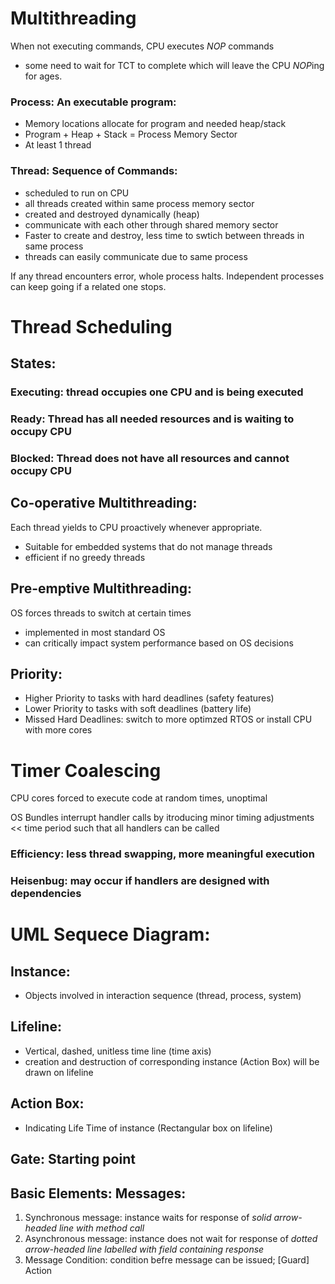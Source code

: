 # Multithreading
When not executing commands, CPU executes *NOP* commands
* some need to wait for TCT to complete which will leave the CPU *NOP*ing for ages.

### Process: An executable program:
   * Memory locations allocate for program and needed heap/stack
   * Program + Heap + Stack = Process Memory Sector
   * At least 1 thread
 
### Thread: Sequence of Commands:
   * scheduled to run on CPU
   * all threads created within same process memory sector
   * created and destroyed dynamically (heap)
   * communicate with each other through shared memory sector
   * Faster to create and destroy, less time to swtich between threads in same process
   * threads can easily communicate due to same process
   
If any thread encounters error, whole process halts.
Independent processes can keep going if a related one stops.

# Thread Scheduling
## States:
### Executing: thread occupies one CPU and is being executed
### Ready: Thread has all needed resources and is waiting to occupy CPU
### Blocked: Thread does not have all resources and cannot occupy CPU

## Co-operative Multithreading:
Each thread yields to CPU proactively whenever appropriate.
* Suitable for embedded systems that do not manage threads
* efficient if no greedy threads

## Pre-emptive Multithreading:
OS forces threads to switch at certain times
* implemented in most standard OS
* can critically impact system performance based on OS decisions

## Priority:
* Higher Priority to tasks with hard deadlines (safety features)
* Lower Priority to tasks with soft deadlines (battery life)
* Missed Hard Deadlines: switch to more optimzed RTOS or install CPU with more cores 

# Timer Coalescing
CPU cores forced to execute code at random times, unoptimal

OS Bundles interrupt handler calls by itroducing minor timing adjustments << time period such that all handlers can be called

### Efficiency: less thread swapping, more meaningful execution
### Heisenbug: may occur if handlers are designed with dependencies

# UML Sequece Diagram:
## Instance:
   * Objects involved in interaction sequence (thread, process, system)
## Lifeline:
   * Vertical, dashed, unitless time line (time axis)
   * creation and destruction of corresponding instance (Action Box) will be drawn on lifeline
## Action Box:
   * Indicating Life Time of instance (Rectangular box on lifeline)
## Gate: Starting point

## Basic Elements: Messages:
1. Synchronous message: instance waits for response of *solid arrow-headed line with method call*
2. Asynchronous message: instance does not wait for response of *dotted arrow-headed line labelled with field containing response*
3. Message Condition: condition befre message can be issued; [Guard] Action

